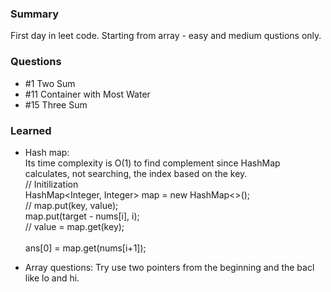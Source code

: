 ### Summary
First day in leet code. Starting from array - easy and medium qustions only.

### Questions
* #1 Two Sum
* #11 Container with Most Water
* #15 Three Sum

### Learned

* Hash map:
  <br /> Its time complexity is O(1) to find complement since HashMap calculates, not searching, the index based on the key.
    <br /> // Initilization
    <br /> HashMap<Integer, Integer> map = new HashMap<>(); 
    <br /> // map.put(key, value);
    <br /> map.put(target - nums[i], i);
    <br /> // value = map.get(key);   	
    <br /> ans[0] = map.get(nums[i+1]); 		      

* Array questions:
  Try use two pointers from the beginning and the bacl like lo and hi.
